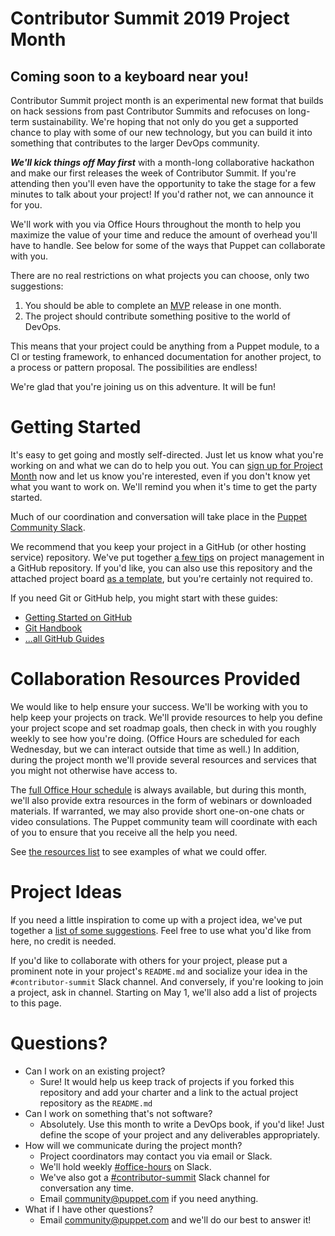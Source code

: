 # Contributor Summit 2019 Project Month

## Coming soon to a keyboard near you!

Contributor Summit project month is an experimental new format that builds on hack
sessions from past Contributor Summits and refocuses on long-term sustainability.
We're hoping that not only do you get a supported chance to play with some of our
new technology, but you can build it into something that contributes to the larger
DevOps community.

***We'll kick things off May first*** with a month-long collaborative hackathon and
make our first releases the week of Contributor Summit. If you're attending then
you'll even have the opportunity to take the stage for a few minutes to talk about
your project! If you'd rather not, we can announce it for you.

We'll work with you via Office Hours throughout the month to help you maximize the
value of your time and reduce the amount of overhead you'll have to handle. See below
for some of the ways that Puppet can collaborate with you.

There are no real restrictions on what projects you can choose, only two suggestions:

1. You should be able to complete an [MVP](https://en.wikipedia.org/wiki/Minimum_viable_product) release in one month.
1. The project should contribute something positive to the world of DevOps.

This means that your project could be anything from a Puppet module, to a CI or
testing framework, to enhanced documentation for another project, to a process or
pattern proposal. The possibilities are endless!

We're glad that you're joining us on this adventure. It will be fun!

# Getting Started
It's easy to get going and mostly self-directed. Just let us know what you're working
on and what we can do to help you out. You can [sign up for Project Month](http://pup.pt/cspm-signup)
now and let us know you're interested, even if you don't know yet what you want to
work on. We'll remind you when it's time to get the party started.

Much of our coordination and conversation will take place in the [Puppet Community Slack](http://slack.puppet.com).

We recommend that you keep your project in a GitHub (or other hosting service) repository.
We've put together [a few tips](PM.md) on project management in a GitHub repository.
If you'd like, you can also use this repository and the attached project board
[as a template](PM.md#using-this-repository-as-a-template), but you're certainly not required to.

If you need Git or GitHub help, you might start with these guides:

* [Getting Started on GitHub](https://guides.github.com/activities/hello-world/)
* [Git Handbook](https://guides.github.com/introduction/git-handbook/)
* [...all GitHub Guides](https://guides.github.com)


# Collaboration Resources Provided
We would like to help ensure your success. We'll be working with you to help keep your
projects on track. We'll provide resources to help you define your project scope and
set roadmap goals, then check in with you roughly weekly to see how you're doing. 
(Office Hours are scheduled for each Wednesday, but we can interact outside that time
as well.) In addition, during the project month we'll provide several resources and
services that you might not otherwise have access to.

The [full Office Hour schedule](https://puppet.com/community/office-hours) is always
available, but during this month, we'll also provide extra resources in the form of
webinars or downloaded materials. If warranted, we may also provide short one-on-one chats
or video consulations. The Puppet community team will coordinate with each of you to
ensure that you receive all the help you need.

See [the resources list](../../blob/master/RESOURCES.md) to see examples of what we could offer.


# Project Ideas
If you need a little inspiration to come up with a project idea, we've put together a 
[list of some suggestions](../../blob/master/PROJECTS.md). Feel free to use what you'd like from here,
no credit is needed.

If you'd like to collaborate with others for your project, please put a prominent note in
your project's `README.md` and socialize your idea in the `#contributor-summit` Slack
channel. And conversely, if you're looking to join a project, ask in channel. Starting on May 1,
we'll also add a list of projects to this page.


# Questions?

* Can I work on an existing project?
   * Sure! It would help us keep track of projects if you forked this repository and
     add your charter and a link to the actual project repository as the `README.md`
* Can I work on something that's not software?
   * Absolutely. Use this month to write a DevOps book, if you'd like! Just define the scope
     of your project and any deliverables appropriately.
* How will we communicate during the project month?
   * Project coordinators may contact you via email or Slack.
   * We'll hold weekly [#office-hours](http://puppetcommunity.slack.com/app_redirect?channel=office-hours) on Slack.
   * We've also got a [#contributor-summit](http://puppetcommunity.slack.com/app_redirect?channel=contributor-summit) Slack channel for conversation any time.
   * Email community@puppet.com if you need anything.
* What if I have other questions?
   * Email community@puppet.com and we'll do our best to answer it!
